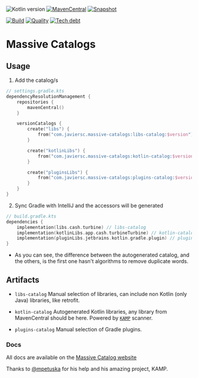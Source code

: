 ![Kotlin version](https://img.shields.io/badge/kotlin-1.4.31-blueviolet?logo=kotlin&logoColor=white)
[![MavenCentral](https://img.shields.io/maven-central/v/com.javiersc.massive-catalogs/libs-catalog?label=MavenCentral)](https://repo1.maven.org/maven2/com/javiersc/massive-catalogs/libs-catalog/)
[![Snapshot](https://img.shields.io/nexus/s/com.javiersc.massive-catalogs/libs-catalog?server=https%3A%2F%2Foss.sonatype.org%2F&label=Snapshot)](https://oss.sonatype.org/content/repositories/snapshots/com/javiersc/massive-catalogs/libs-catalog/)

[![Build](https://img.shields.io/github/workflow/status/JavierSegoviaCordoba/massive-catalogs/build?label=Build&logo=GitHub)](https://github.com/JavierSegoviaCordoba/massive-catalogs/tree/main)
[![Quality](https://img.shields.io/sonar/quality_gate/JavierSegoviaCordoba_massive-catalogs?label=Quality&logo=SonarCloud&logoColor=white&server=https%3A%2F%2Fsonarcloud.io)](https://sonarcloud.io/dashboard?id=JavierSegoviaCordoba_massive-catalogs)
[![Tech debt](https://img.shields.io/sonar/tech_debt/JavierSegoviaCordoba_massive-catalogs?label=Tech%20debt&logo=SonarCloud&logoColor=white&server=https%3A%2F%2Fsonarcloud.io)](https://sonarcloud.io/dashboard?id=JavierSegoviaCordoba_massive-catalogs)

# Massive Catalogs

## Usage

1. Add the catalog/s

```kotlin
// settings.gradle.kts
dependencyResolutionManagement {
    repositories {
        mavenCentral()
    }

    versionCatalogs {
        create("libs") {
            from("com.javiersc.massive-catalogs:libs-catalog:$version")
        }

        create("kotlinLibs") {
            from("com.javiersc.massive-catalogs:kotlin-catalog:$version")
        }

        create("pluginsLibs") {
            from("com.javiersc.massive-catalogs:plugins-catalog:$version")
        }
    }
}
```

2. Sync Gradle with IntelliJ and the accessors will be generated

```kotlin
// build.gradle.kts
dependencies {
    implementation(libs.cash.turbine) // libs-catalog
    implementation(kotlinLibs.app.cash.turbineTurbine) // kotlin-catalog
    implementation(pluginLibs.jetbrains.kotlin.gradle.plugin) // plugins-catalog
}
```

- As you can see, the difference between the autogenerated catalog, and the others, is the first one
  hasn't algorithms to remove duplicate words.

## Artifacts

- `libs-catalog` Manual selection of libraries, can include non Kotlin (only Java) libraries, like
  retrofit.

- `kotlin-catalog` Autogenerated Kotlin libraries, any library from MavenCentral should be here.
  Powered by [`KAMP`](https://github.com/mpetuska/kamp) scanner.

- `plugins-catalog` Manual selection of Gradle plugins.

### Docs

All docs are available on the [Massive Catalog website](https://massive-catalogs.javiersc.com)

Thanks to [@mpetuska](https://github.com/mpetuska) for his help and his amazing project, KAMP.
